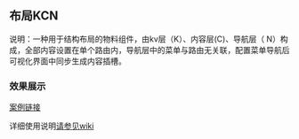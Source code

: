 ## 布局KCN
说明：一种用于结构布局的物料组件，由kv层（K）、内容层(C)、导航层（ N）构成，全部内容设置在单个路由内，导航层中的菜单与路由无关联，配置菜单导航后可视化界面中同步生成内容插槽。

### 效果展示
[案例链接](https://webapp.zhaopin.com/2023/shh/zjal0412ZL85636/preview/#/pages/KCN/index?_blank)

详细使用说明[请参见wiki](https://wiki.zhaopin.com/display/DSC/KCN?_blank)
